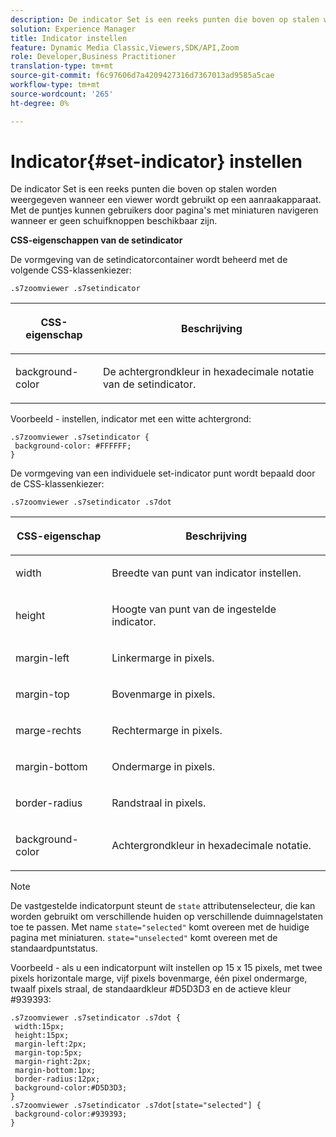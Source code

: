 ```yaml
---
description: De indicator Set is een reeks punten die boven op stalen worden weergegeven wanneer een viewer wordt gebruikt op een aanraakapparaat. Met de puntjes kunnen gebruikers door pagina's met miniaturen navigeren wanneer er geen schuifknoppen beschikbaar zijn.
solution: Experience Manager
title: Indicator instellen
feature: Dynamic Media Classic,Viewers,SDK/API,Zoom
role: Developer,Business Practitioner
translation-type: tm+mt
source-git-commit: f6c97606d7a4209427316d7367013ad9585a5cae
workflow-type: tm+mt
source-wordcount: '265'
ht-degree: 0%

---
```



# Indicator{#set-indicator} instellen

De indicator Set is een reeks punten die boven op stalen worden weergegeven wanneer een viewer wordt gebruikt op een aanraakapparaat. Met de puntjes kunnen gebruikers door pagina&#39;s met miniaturen navigeren wanneer er geen schuifknoppen beschikbaar zijn.

<!--<a id="section_061E550C1C1D4DB2BD663A898895B38C"></a>-->

**CSS-eigenschappen van de setindicator**

De vormgeving van de setindicatorcontainer wordt beheerd met de volgende CSS-klassenkiezer:

```
.s7zoomviewer .s7setindicator
```

<table id="table_94EE3F5BBE4547C0B4943471CEE7EDE4"> 
 <thead> 
  <tr> 
   <th colname="col1" class="entry"> <p> CSS-eigenschap </p> </th> 
   <th colname="col2" class="entry"> <p>Beschrijving </p> </th> 
  </tr> 
 </thead>
 <tbody> 
  <tr> 
   <td colname="col1"> <p> <span class="codeph"> background-color  </span> </p> </td> 
   <td colname="col2"> <p>De achtergrondkleur in hexadecimale notatie van de setindicator. </p> </td> 
  </tr> 
 </tbody> 
</table>

Voorbeeld - instellen, indicator met een witte achtergrond:

```
.s7zoomviewer .s7setindicator { 
 background-color: #FFFFFF; 
}
```

De vormgeving van een individuele set-indicator punt wordt bepaald door de CSS-klassenkiezer:

`.s7zoomviewer .s7setindicator .s7dot`

<table id="table_09B6E232FB94417392D101A7A653BE54"> 
 <thead> 
  <tr> 
   <th colname="col1" class="entry"> <p> CSS-eigenschap </p> </th> 
   <th colname="col2" class="entry"> <p>Beschrijving </p> </th> 
  </tr> 
 </thead>
 <tbody> 
  <tr> 
   <td colname="col1"> <p> <span class="codeph"> width </span> </p> </td> 
   <td colname="col2"> <p>Breedte van punt van indicator instellen. </p> </td> 
  </tr> 
  <tr> 
   <td colname="col1"> <p> <span class="codeph"> height  </span> </p> </td> 
   <td colname="col2"> <p>Hoogte van punt van de ingestelde indicator. </p> </td> 
  </tr> 
  <tr> 
   <td colname="col1"> <p> <span class="codeph"> margin-left  </span> </p> </td> 
   <td colname="col2"> <p>Linkermarge in pixels. </p> </td> 
  </tr> 
  <tr> 
   <td colname="col1"> <p> <span class="codeph"> margin-top  </span> </p> </td> 
   <td colname="col2"> <p>Bovenmarge in pixels. </p> </td> 
  </tr> 
  <tr> 
   <td colname="col1"> <p> <span class="codeph"> marge-rechts  </span> </p> </td> 
   <td colname="col2"> <p>Rechtermarge in pixels. </p> </td> 
  </tr> 
  <tr> 
   <td colname="col1"> <p> <span class="codeph"> margin-bottom  </span> </p> </td> 
   <td colname="col2"> <p>Ondermarge in pixels. </p> </td> 
  </tr> 
  <tr> 
   <td colname="col1"> <p> <span class="codeph"> border-radius  </span> </p> </td> 
   <td colname="col2"> <p>Randstraal in pixels. </p> </td> 
  </tr> 
  <tr> 
   <td colname="col1"> <p> <span class="codeph"> background-color  </span> </p> </td> 
   <td colname="col2"> <p>Achtergrondkleur in hexadecimale notatie. </p> </td> 
  </tr> 
 </tbody> 
</table>

>[!NOTE]
>
>De vastgestelde indicatorpunt steunt de `state` attributenselecteur, die kan worden gebruikt om verschillende huiden op verschillende duimnagelstaten toe te passen. Met name `state="selected"` komt overeen met de huidige pagina met miniaturen. `state="unselected"` komt overeen met de standaardpuntstatus.

Voorbeeld - als u een indicatorpunt wilt instellen op 15 x 15 pixels, met twee pixels horizontale marge, vijf pixels bovenmarge, één pixel ondermarge, twaalf pixels straal, de standaardkleur #D5D3D3 en de actieve kleur #939393:

```
.s7zoomviewer .s7setindicator .s7dot { 
 width:15px; 
 height:15px; 
 margin-left:2px; 
 margin-top:5px; 
 margin-right:2px; 
 margin-bottom:1px; 
 border-radius:12px; 
 background-color:#D5D3D3;  
} 
.s7zoomviewer .s7setindicator .s7dot[state="selected"] { 
 background-color:#939393;  
}
```

